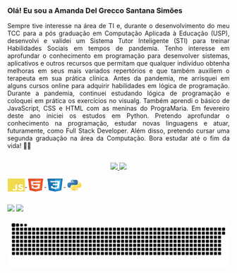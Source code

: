 ### Olá! Eu sou a Amanda Del Grecco Santana Simões

<div align="justify">
  
Sempre tive interesse na área de TI e, durante o desenvolvimento do meu TCC para a pós graduação em Computação Aplicada à Educação (USP), desenvolvi e validei um Sistema Tutor Inteligente (STI) para treinar Habilidades Sociais em tempos de pandemia. Tenho interesse em aprofundar o conhecimento em programação para desenvolver sistemas, aplicativos e outros recursos que permitam que qualquer indivíduo obtenha melhoras em seus mais variados repertórios e que também auxiliem o terapeuta em sua prática clínica. Antes da pandemia, me arrisquei em alguns cursos online para adquirir habilidades em lógica de programação. Durante a pandemia, continuei estudando lógica de programação e coloquei em prática os exercícios no visualg. Também aprendi o básico de JavaScript, CSS e HTML com as meninas do PrograMaria. Em fevereiro deste ano iniciei os estudos em Python. Pretendo aprofundar o conhecimento na programação, estudar novas linguagens e atuar, futuramente, como Full Stack Developer. Além disso, pretendo cursar uma segunda graduação na área da Computação. Bora estudar até o fim da vida! 🤘😍
</div>

##

<div align="center">
  <a href="https://github.com/grecco-amanda">
  <img height="150em" src="https://github-readme-stats.vercel.app/api?username=grecco-amanda&show_icons=true&theme=dracula&include_all_commits=true&count_private=true"/>
  <img height="150em" src="https://github-readme-stats.vercel.app/api/top-langs/?username=grecco-amanda&layout=compact&langs_count=7&theme=dracula"/>
</div>
<div style="display: inline_block"><br>
  <img align="center" alt="amanda-Js" height="30" width="40" src="https://raw.githubusercontent.com/devicons/devicon/master/icons/javascript/javascript-plain.svg">
  <img align="center" alt="amanda-HTML" height="30" width="40" src="https://raw.githubusercontent.com/devicons/devicon/master/icons/html5/html5-original.svg">
  <img align="center" alt="amanda-CSS" height="30" width="40" src="https://raw.githubusercontent.com/devicons/devicon/master/icons/css3/css3-original.svg">
  <img align="center" alt="amanda-Python" height="30" width="40" src="https://raw.githubusercontent.com/devicons/devicon/master/icons/python/python-original.svg">

  ##
  
<div>  
  <a href = "mailto:grecco.amanda@gmail.com"><img src="https://img.shields.io/badge/-Gmail-%23333?style=for-the-badge&logo=gmail&logoColor=white" target="_blank"></a>
  <a href="https://www.linkedin.com/in/amandagrecco" target="_blank"><img src="https://img.shields.io/badge/-LinkedIn-%230077B5?style=for-the-badge&logo=linkedin&logoColor=white" target="_blank"></a> 
  
 ![Snake animation](https://github.com/grecco-amanda/grecco-amanda/blob/output/github-contribution-grid-snake.svg)
  </div>
